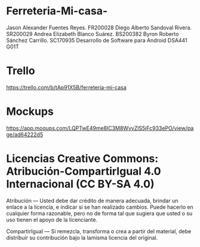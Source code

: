 # Ferreteria-Mi-casa-
Jason Alexander Fuentes Reyes. FR200028
Diego Alberto Sandoval Rivera. SR200029
Andrea Elizabeth Blanco Suárez. BS200382
Byron Roberto Sánchez Carrillo. SC170935
Desarrollo de Software para Android DSA441 G01T
# Trello 
https://trello.com/b/tAp91X5B/ferreteria-mi-casa
# Mockups 
https://app.moqups.com/LQPTwE49me8lC3M8WvvZlS5jFc933ePO/view/page/ad64222d5
# Licencias Creative Commons: Atribución-CompartirIgual 4.0 Internacional (CC BY-SA 4.0)
Atribución — Usted debe dar crédito de manera adecuada, brindar un enlace a la licencia, e indicar si se han realizado cambios. Puede hacerlo en cualquier forma razonable, pero no de forma tal que sugiera que usted o su uso tienen el apoyo de la licenciante.

CompartirIgual — Si remezcla, transforma o crea a partir del material, debe distribuir su contribución bajo la lamisma licencia del original.
